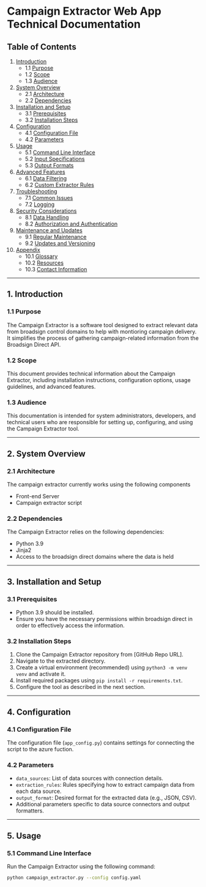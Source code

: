 # Campaign Extractor Web App Technical Documentation

## Table of Contents

1. [Introduction](#1-introduction)
    - 1.1 [Purpose](#11-purpose)
    - 1.2 [Scope](#12-scope)
    - 1.3 [Audience](#13-audience)
2. [System Overview](#2-system-overview)
    - 2.1 [Architecture](#21-architecture)
    - 2.2 [Dependencies](#22-dependencies)
3. [Installation and Setup](#3-installation-and-setup)
    - 3.1 [Prerequisites](#31-prerequisites)
    - 3.2 [Installation Steps](#32-installation-steps)
4. [Configuration](#4-configuration)
    - 4.1 [Configuration File](#41-configuration-file)
    - 4.2 [Parameters](#42-parameters)
5. [Usage](#5-usage)
    - 5.1 [Command Line Interface](#51-command-line-interface)
    - 5.2 [Input Specifications](#52-input-specifications)
    - 5.3 [Output Formats](#53-output-formats)
6. [Advanced Features](#6-advanced-features)
    - 6.1 [Data Filtering](#61-data-filtering)
    - 6.2 [Custom Extractor Rules](#62-custom-extractor-rules)
7. [Troubleshooting](#7-troubleshooting)
    - 7.1 [Common Issues](#71-common-issues)
    - 7.2 [Logging](#72-logging)
8. [Security Considerations](#8-security-considerations)
    - 8.1 [Data Handling](#81-data-handling)
    - 8.2 [Authorization and Authentication](#82-authorization-and-authentication)
9. [Maintenance and Updates](#9-maintenance-and-updates)
    - 9.1 [Regular Maintenance](#91-regular-maintenance)
    - 9.2 [Updates and Versioning](#92-updates-and-versioning)
10. [Appendix](#10-appendix)
    - 10.1 [Glossary](#101-glossary)
    - 10.2 [Resources](#102-resources)
    - 10.3 [Contact Information](#103-contact-information)

---

## 1. Introduction

### 1.1 Purpose

The Campaign Extractor is a software tool designed to extract relevant data from broadsign control domains to help with montioring campaign delivery. It simplifies the process of gathering campaign-related information from the Broadsign Direct API. 

### 1.2 Scope

This document provides technical information about the Campaign Extractor, including installation instructions, configuration options, usage guidelines, and advanced features.

### 1.3 Audience

This documentation is intended for system administrators, developers, and technical users who are responsible for setting up, configuring, and using the Campaign Extractor tool.

---

## 2. System Overview

### 2.1 Architecture

The campaign extractor currently works using the following components

- Front-end Server
- Campaign extractor script

### 2.2 Dependencies

The Campaign Extractor relies on the following dependencies:

- Python 3.9
- Jinja2
- Access to the broadsign direct domains where the data is held

---

## 3. Installation and Setup

### 3.1 Prerequisites

- Python 3.9 should be installed.
- Ensure you have the necessary permissions within broadsign direct in order to effectively access the information. 

### 3.2 Installation Steps

1. Clone the Campaign Extractor repository from [GitHub Repo URL].
2. Navigate to the extracted directory.
3. Create a virtual environment (recommended) using `python3 -m venv venv` and activate it.
4. Install required packages using `pip install -r requirements.txt`.
5. Configure the tool as described in the next section.

---

## 4. Configuration

### 4.1 Configuration File

The configuration file (`app_config.py`) contains settings for connecting the script to the azure fuction.

### 4.2 Parameters

- `data_sources`: List of data sources with connection details.
- `extraction_rules`: Rules specifying how to extract campaign data from each data source.
- `output_format`: Desired format for the extracted data (e.g., JSON, CSV).
- Additional parameters specific to data source connectors and output formatters.

---

## 5. Usage

### 5.1 Command Line Interface

Run the Campaign Extractor using the following command:

```bash
python campaign_extractor.py --config config.yaml
